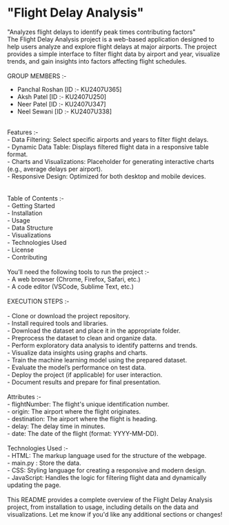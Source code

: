 # "Flight Delay Analysis" <br>
"Analyzes flight delays to identify peak times contributing factors" <br>
The Flight Delay Analysis project is a web-based application designed to help users analyze and explore flight delays at major airports. The project provides a simple interface to filter flight data by airport and year, visualize trends, and gain insights into factors affecting flight schedules. <br>
<br>
GROUP MEMBERS :-<br>
- Panchal Roshan   [ID :- KU2407U365] <br>
- Aksh Patel       [ID :- KU2407U250] <br>
- Neer Patel       [ID :- KU2407U347] <br>
- Neel Sewani      [ID :- KU2407U338] <br>
<br>
Features :- <br>
- Data Filtering: Select specific airports and years to filter flight delays. <br>
- Dynamic Data Table: Displays filtered flight data in a responsive table format.<br>
- Charts and Visualizations: Placeholder for generating interactive charts (e.g., average delays per airport). <br>
- Responsive Design: Optimized for both desktop and mobile devices. <br>
<br>
<br>
Table of Contents :-<br>
- Getting Started <br>
- Installation <br>
- Usage <br>
- Data Structure <br>
- Visualizations <br>
- Technologies Used <br>
- License <br>
- Contributing <br>
<br>
You’ll need the following tools to run the project :- <br>
- A web browser (Chrome, Firefox, Safari, etc.)<br>
- A code editor (VSCode, Sublime Text, etc.)<br>
<br>
EXECUTION STEPS :-<br> <br>
- Clone or download the project repository.<br>
- Install required tools and libraries.<br>
- Download the dataset and place it in the appropriate folder.<br>
- Preprocess the dataset to clean and organize data.<br>
- Perform exploratory data analysis to identify patterns and trends.<br>
- Visualize data insights using graphs and charts.<br>
- Train the machine learning model using the prepared dataset.<br>
- Evaluate the model’s performance on test data.<br>
- Deploy the project (if applicable) for user interaction.<br>
- Document results and prepare for final presentation.<br>
<br>
Attributes :- <br>
- flightNumber: The flight's unique identification number. <br>
- origin: The airport where the flight originates. <br>
- destination: The airport where the flight is heading. <br>
- delay: The delay time in minutes. <br>
- date: The date of the flight (format: YYYY-MM-DD). <br>
<br>
Technologies Used :- <br>
- HTML: The markup language used for the structure of the webpage. <br>
- main.py : Store the data. <br>
- CSS: Styling language for creating a responsive and modern design. <br>
- JavaScript: Handles the logic for filtering flight data and dynamically updating the page. <br>


<br>
This README provides a complete overview of the Flight Delay Analysis project, from installation to usage, including details on the data and visualizations. Let me know if you'd like any additional sections or changes!<br>



